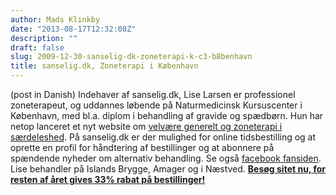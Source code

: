 ```yaml
---
author: Mads Klinkby
date: "2013-08-17T12:32:08Z"
description: ""
draft: false
slug: 2009-12-30-sanselig-dk-zoneterapi-k-c3-b8benhavn
title: sanselig.dk, Zoneterapi i København
---
```



(post in Danish) Indehaver af sanselig.dk, Lise Larsen er professionel zoneterapeut, og uddannes løbende på Naturmedicinsk Kursuscenter i København, med bl.a. diplom i behandling af gravide og spædbørn. Hun har netop lanceret et nyt website om [velvære generelt og zoneterapi i særdeleshed](http://sanselig.dk "velvære og zoneterapi"). På sanselig.dk er der mulighed for online tidsbestilling og at oprette en profil for håndtering af bestillinger og at abonnere på spændende nyheder om alternativ behandling. Se også [facebook fansiden](http://www.facebook.com/pages/wwwsanseligdk/218127576356 "sanselig.dk"). Lise behandler på Islands Brygge, Amager og i Næstved. **[Besøg sitet nu, for resten af året gives 33% rabat på bestillinger!](http://sanselig.dk)**

